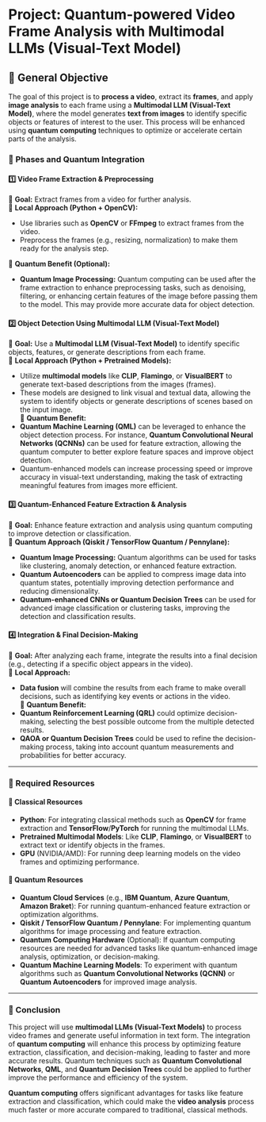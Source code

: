 # **Project: Quantum-powered Video Frame Analysis with Multimodal LLMs (Visual-Text Model)**

## **📌 General Objective**  
The goal of this project is to **process a video**, extract its **frames**, and apply **image analysis** to each frame using a **Multimodal LLM (Visual-Text Model)**, where the model generates **text from images** to identify specific objects or features of interest to the user. This process will be enhanced using **quantum computing** techniques to optimize or accelerate certain parts of the analysis.

### **📌 Phases and Quantum Integration**

#### **1️⃣ Video Frame Extraction & Preprocessing**
📌 **Goal:** Extract frames from a video for further analysis.  
📌 **Local Approach (Python + OpenCV):**
- Use libraries such as **OpenCV** or **FFmpeg** to extract frames from the video.  
- Preprocess the frames (e.g., resizing, normalization) to make them ready for the analysis step.
  
📌 **Quantum Benefit (Optional):**  
- **Quantum Image Processing:** Quantum computing can be used after the frame extraction to enhance preprocessing tasks, such as denoising, filtering, or enhancing certain features of the image before passing them to the model. This may provide more accurate data for object detection.

#### **2️⃣ Object Detection Using Multimodal LLM (Visual-Text Model)**
📌 **Goal:** Use a **Multimodal LLM (Visual-Text Model)** to identify specific objects, features, or generate descriptions from each frame.  
📌 **Local Approach (Python + Pretrained Models):**
- Utilize **multimodal models** like **CLIP**, **Flamingo**, or **VisualBERT** to generate text-based descriptions from the images (frames).
- These models are designed to link visual and textual data, allowing the system to identify objects or generate descriptions of scenes based on the input image.  
📌 **Quantum Benefit:**
- **Quantum Machine Learning (QML)** can be leveraged to enhance the object detection process. For instance, **Quantum Convolutional Neural Networks (QCNNs)** can be used for feature extraction, allowing the quantum computer to better explore feature spaces and improve object detection.
- Quantum-enhanced models can increase processing speed or improve accuracy in visual-text understanding, making the task of extracting meaningful features from images more efficient.

#### **3️⃣ Quantum-Enhanced Feature Extraction & Analysis**
📌 **Goal:** Enhance feature extraction and analysis using quantum computing to improve detection or classification.  
📌 **Quantum Approach (Qiskit / TensorFlow Quantum / Pennylane):**
- **Quantum Image Processing:** Quantum algorithms can be used for tasks like clustering, anomaly detection, or enhanced feature extraction.  
- **Quantum Autoencoders** can be applied to compress image data into quantum states, potentially improving detection performance and reducing dimensionality.  
- **Quantum-enhanced CNNs or Quantum Decision Trees** can be used for advanced image classification or clustering tasks, improving the detection and classification results.

#### **4️⃣ Integration & Final Decision-Making**
📌 **Goal:** After analyzing each frame, integrate the results into a final decision (e.g., detecting if a specific object appears in the video).  
📌 **Local Approach:**  
- **Data fusion** will combine the results from each frame to make overall decisions, such as identifying key events or actions in the video.  
📌 **Quantum Benefit:**
- **Quantum Reinforcement Learning (QRL)** could optimize decision-making, selecting the best possible outcome from the multiple detected results.  
- **QAOA or Quantum Decision Trees** could be used to refine the decision-making process, taking into account quantum measurements and probabilities for better accuracy.

---

### **📌 Required Resources**

#### **🔹 Classical Resources**
- **Python**: For integrating classical methods such as **OpenCV** for frame extraction and **TensorFlow**/**PyTorch** for running the multimodal LLMs.  
- **Pretrained Multimodal Models**: Like **CLIP**, **Flamingo**, or **VisualBERT** to extract text or identify objects in the frames.  
- **GPU** (NVIDIA/AMD): For running deep learning models on the video frames and optimizing performance.  

#### **🔹 Quantum Resources**
- **Quantum Cloud Services** (e.g., **IBM Quantum**, **Azure Quantum**, **Amazon Braket**): For running quantum-enhanced feature extraction or optimization algorithms.  
- **Qiskit / TensorFlow Quantum / Pennylane**: For implementing quantum algorithms for image processing and feature extraction.  
- **Quantum Computing Hardware** (Optional): If quantum computing resources are needed for advanced tasks like quantum-enhanced image analysis, optimization, or decision-making.  
- **Quantum Machine Learning Models**: To experiment with quantum algorithms such as **Quantum Convolutional Networks (QCNN)** or **Quantum Autoencoders** for improved image analysis.

---

### **📌 Conclusion**  
This project will use **multimodal LLMs (Visual-Text Models)** to process video frames and generate useful information in text form. The integration of **quantum computing** will enhance this process by optimizing feature extraction, classification, and decision-making, leading to faster and more accurate results. Quantum techniques such as **Quantum Convolutional Networks**, **QML**, and **Quantum Decision Trees** could be applied to further improve the performance and efficiency of the system.

**Quantum computing** offers significant advantages for tasks like feature extraction and classification, which could make the **video analysis** process much faster or more accurate compared to traditional, classical methods.
